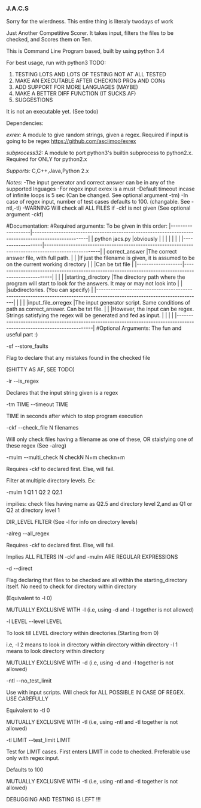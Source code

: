 ### J.A.C.S

Sorry for the wierdness. This entire thing is literaly twodays of work

Just Another Competitive Scorer. It takes input, filters the files to be checked, and Scores them on Ten.

This is Command Line Program based, built by using python 3.4

For best usage, run with python3
TODO: 
1.  TESTING
    LOTS AND LOTS OF TESTING
    NOT AT ALL TESTED
2.  MAKE AN EXECUTABLE AFTER CHECKING PROs AND CONs
3.  ADD SUPPORT FOR MORE LANGUAGES (MAYBE)
4.  MAKE A BETTER DIFF FUNCTION (IT SUCKS AF)
5.  SUGGESTIONS

It is not an executable yet. (See todo)

Dependencies:

*exrex:* A module to give random strings, given a regex. Required if input is going to be regex https://github.com/asciimoo/exrex
  
*subprocess32:* A module to port python3's builtin subprocess to python2.x. Required for ONLY for python2.x

*Supports:* C,C++,Java,Python 2.x

*Notes:* 
-The input generator and correct answer can be in any of the supported lnguages
-For regex input exrex is a must
-Default timeout incase of infinite loops is 5 sec (Can be changed. See optional argument -tm)
-In case of regex input, number of test cases defaults to 100. (changable. See -ntl,-tl)
-WARNING Will check all ALL FILES if -ckf is not given (See optional argument -ckf)

#Documentation:
#Required arguments:
To be given in this order:
|-------------------|-----------------------------------------------------------------------------------------------------|
|   python jacs.py  |obviously                                                                                            |
|                   |                                                                                                     |
|                   |                                                                                                     |
|-------------------|-----------------------------------------------------------------------------------------------------|
|   correct_answer  |The correct answer file, with full path.                                                             |
|                   |If just the filename is given, it is assumed to be on the current working directory                  |
|                   |Can be txt file                                                                                      |
|-------------------|-----------------------------------------------------------------------------------------------------|
|                   |                                                                                                     |
|starting_directory |The directory path where the program will start to look for the answers. It may or may not look into | |                   |subdirectories. (You can specify)                                                                    |
|-------------------------------------------------------------------------------------------------------------------------|
|                   |                                                                                                     |
|input_file_orregex |The input generator script. Same conditions of path as correct_answer. Can be txt file.              |
|                   |However, the input can be regex. Strings satisfying the regex will be generated and fed as input.    |
|                   |                                                                                                     |
|-------------------------------------------------------------------------------------------------------------------------|
#Optional Arguments: The fun and useful part  :)

-sf --store_faults 

Flag to declare that any mistakes found in the checked file

(SHITTY AS AF, SEE TODO)


-ir --is_regex

Declares that the input string given is a regex


-tm TIME --timeout TIME

TIME in seconds after which to stop program execution


-ckf --check_file N filenames

Will only check files having a filename as one of these, OR staisfying one of these regex (See -alreg)


-mulm --multi_check N checkN N+m checkn+m

Requires -ckf to declared first. Else, will fail.

Filter at multiple directory levels. Ex:

   -mulm 1 Q1 1 Q2 2 Q2.1 

 impilies: check files having name as Q2.5 and directory level 2,and as Q1 or Q2 at directory level 1

 DIR_LEVEL FILTER  (See -l for info on directory levels)


-alreg --all_regex

Requires -ckf to declared first. Else, will fail.

Implies ALL FILTERS IN -ckf and -mulm ARE REGULAR EXPRESSIONS


-d --direct

Flag declaring that files to be checked are all within the starting_directory itself. No need to check for directory within directory

(Equivalent to -l 0) 

MUTUALLY EXCLUSIVE WITH -l (i.e, using -d and -l together is not allowed)


-l LEVEL --level LEVEL

To look till LEVEL directory within directories.(Starting from 0)

i.e, -l 2 means to look in directory within directory within directory 
     -l 1 means to look directory within directory 

MUTUALLY EXCLUSIVE WITH -d (i.e, using -d and -l together is not allowed)


-ntl --no_test_limit

Use with input scripts. Will check for ALL POSSIBLE IN CASE OF REGEX. USE CAREFULLY

Equivalent to -tl 0

MUTUALLY EXCLUSIVE WITH -tl (i.e, using -ntl and -tl together is not allowed)


-tl LIMIT --test_limit LIMIT

Test for LIMIT cases. First enters LIMIT in code to checked. Preferable use only with regex input.

 Defaults to 100

MUTUALLY EXCLUSIVE WITH -tl (i.e, using -ntl and -tl together is not allowed)

DEBUGGING AND TESTING IS LEFT !!!
